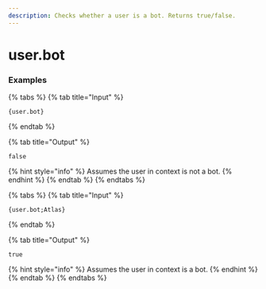 ```yaml
---
description: Checks whether a user is a bot. Returns true/false.
---
```


# user.bot <user>

### Examples

{% tabs %}
{% tab title="Input" %}
```text
{user.bot}
```
{% endtab %}

{% tab title="Output" %}
```text
false
```
{% hint style="info" %}
Assumes the user in context is not a bot. 
{% endhint %}
{% endtab %}
{% endtabs %}

{% tabs %}
{% tab title="Input" %}
```text
{user.bot;Atlas}
```
{% endtab %}

{% tab title="Output" %}
```text
true
```
{% hint style="info" %}
Assumes the user in context is a bot. 
{% endhint %}
{% endtab %}
{% endtabs %}